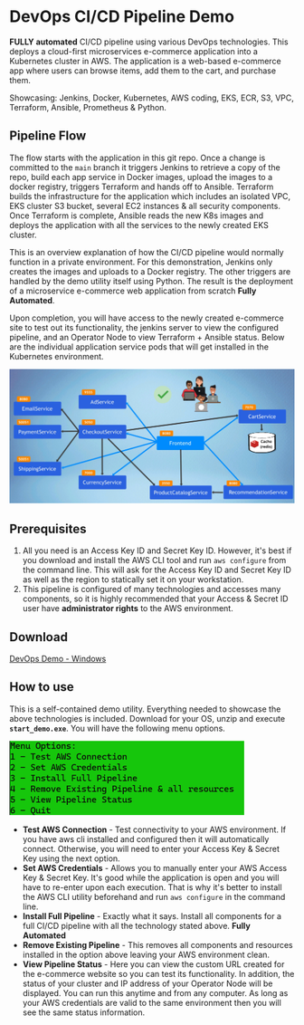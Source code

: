# DevOps CI/CD Pipeline Demo

**FULLY automated** CI/CD pipeline using various DevOps technologies. 
This deploys a cloud-first microservices e-commerce application into a Kubernetes cluster in AWS. The application is a web-based e-commerce app where users can 
browse items, add them to the cart, and purchase them.

Showcasing: Jenkins, Docker, Kubernetes, AWS coding, EKS, ECR, S3, VPC, Terraform, Ansible, Prometheus & Python.

## Pipeline Flow

The flow starts with the application in this git repo.
Once a change is committed to the `main` branch it
triggers Jenkins to retrieve a copy of the repo,
build each app service in Docker images, upload the images to a docker 
registry, triggers Terraform and hands off to Ansible.
Terraform builds the infrastructure for the application which includes an isolated VPC, EKS cluster 
S3 bucket, several EC2 instances & all security components.
Once Terraform is complete, Ansible reads the
new K8s images and deploys the application with all the services to the newly created EKS cluster. 

This is an overview explanation of how the CI/CD pipeline would normally function in a private environment. 
For this demonstration, Jenkins only creates the images and uploads to a Docker registry.
The other triggers are handled by the demo utility itself using Python.
The result is the deployment of a microservice e-commerce web application from scratch **Fully Automated**. 

Upon completion, you will have access to the newly created e-commerce site to test out its functionality,
the jenkins server to view the configured pipeline,
and an Operator Node to view Terraform + Ansible status.
Below are the individual application service pods that will get 
installed in the Kubernetes environment. 

![micro_service](media/microsevice.png)

## Prerequisites

1. All you need is an Access Key ID and Secret Key ID. However, it's best if you download and install the AWS CLI tool and run
`aws configure` from the command line. This will ask for the Access Key ID and Secret Key ID as well as the region to statically set it
on your workstation. 
2. This pipeline is configured of many technologies and accesses many components, so it is highly recommended that your Access & Secret ID user have **administrator rights** to the  AWS environment.

## Download 

[DevOps Demo - Windows](https://github.com/madzumo/devOps_pipeline/releases/download/1.0/madzumo_devops.zip)

## How to use

This is a self-contained demo utility. Everything needed to showcase the above technologies is included. Download for your OS, unzip and execute **`start_demo.exe`**. 
You will have the following menu options.

![Menu](media/menu.png)

- **Test AWS Connection** - Test connectivity to your AWS environment. If you have aws cli installed and configured then 
    it will automatically connect. Otherwise, you will need to enter your Access Key & Secret Key using the next option.
- **Set AWS Credentials** - Allows you to manually enter your AWS Access Key & Secret Key. It's good while the application 
      is open and you will have to re-enter upon each execution. That is why it's better to install the AWS CLI utility 
      beforehand and run `aws configure` in the command line.
- **Install Full Pipeline** - Exactly what it says. Install all components for a full CI/CD pipeline with all the technology stated above. **Fully Automated**
- **Remove Existing Pipeline** - This removes all components and resources installed in the option above leaving your AWS environment clean.
- **View Pipeline Status** - Here you can view the custom URL created for the e-commerce website so you can test its functionality.
      In addition,  the status of your cluster and IP address of your Operator Node will be displayed.  You can run this anytime and 
      from any computer. As long as your AWS credentials are valid to the same environment then you will see the same status information.

